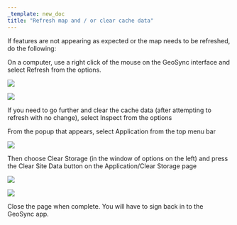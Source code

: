 ```yaml
---
_template: new_doc
title: "Refresh map and / or clear cache data"
---
```


If features are not appearing as expected or the map needs to be refreshed, do the following:

On a computer, use a right click of the mouse on the GeoSync interface and select Refresh from the options.

![](/images/refresh.png)

![](/images/refresh1.png)

If you need to go further and clear the cache data (after attempting to refresh with no change), select Inspect from the options 

From the popup that appears, select Application from the top menu bar

![](/images/refresh2-1.png)

Then choose Clear Storage (in the window of options on the left) and press the Clear Site Data button on the Application/Clear Storage page

![](/images/refresh3.png)

![](/images/refreshcloseup.png)

Close the page when complete.  You will have to sign back in to the GeoSync app.
